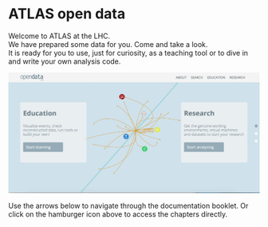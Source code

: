 # ATLAS open data

Welcome to ATLAS at the LHC.  
We have prepared some data for you.  Come and take a look.  
It is ready for you to use, just for curiosity, as a teaching tool or to dive in and write your own analysis code.  

![](openDataScreenShot.png)

Use the arrows below to navigate through the documentation booklet.
Or click on the hamburger icon above to access the chapters directly.